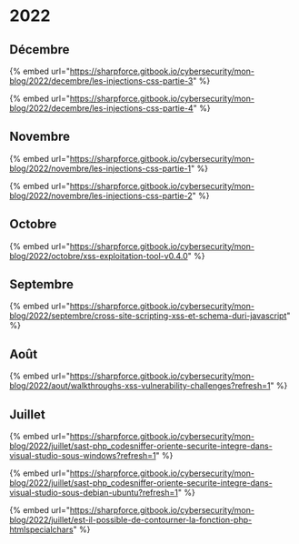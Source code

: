 # 2022

## Décembre

{% embed url="https://sharpforce.gitbook.io/cybersecurity/mon-blog/2022/decembre/les-injections-css-partie-3" %}

{% embed url="https://sharpforce.gitbook.io/cybersecurity/mon-blog/2022/decembre/les-injections-css-partie-4" %}

## Novembre

{% embed url="https://sharpforce.gitbook.io/cybersecurity/mon-blog/2022/novembre/les-injections-css-partie-1" %}

{% embed url="https://sharpforce.gitbook.io/cybersecurity/mon-blog/2022/novembre/les-injections-css-partie-2" %}

## Octobre

{% embed url="https://sharpforce.gitbook.io/cybersecurity/mon-blog/2022/octobre/xss-exploitation-tool-v0.4.0" %}

## Septembre

{% embed url="https://sharpforce.gitbook.io/cybersecurity/mon-blog/2022/septembre/cross-site-scripting-xss-et-schema-duri-javascript" %}

## Août

{% embed url="https://sharpforce.gitbook.io/cybersecurity/mon-blog/2022/aout/walkthroughs-xss-vulnerability-challenges?refresh=1" %}

## Juillet

{% embed url="https://sharpforce.gitbook.io/cybersecurity/mon-blog/2022/juillet/sast-php_codesniffer-oriente-securite-integre-dans-visual-studio-sous-windows?refresh=1" %}

{% embed url="https://sharpforce.gitbook.io/cybersecurity/mon-blog/2022/juillet/sast-php_codesniffer-oriente-securite-integre-dans-visual-studio-sous-debian-ubuntu?refresh=1" %}

{% embed url="https://sharpforce.gitbook.io/cybersecurity/mon-blog/2022/juillet/est-il-possible-de-contourner-la-fonction-php-htmlspecialchars" %}
